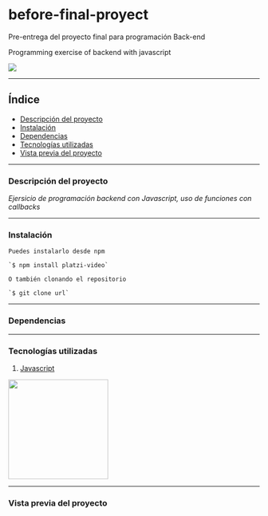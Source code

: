 # before-final-proyect
Pre-entrega del proyecto final para programación Back-end

Programming exercise of backend with javascript

<p align="left">
  <img src="https://img.shields.io/badge/STATUS-EN%20DESAROLLO-green">
</p>

***

## Índice

* [Descripción del proyecto](#Descripción-del-proyecto)
* [Instalación](#Instalación)
* [Dependencias](#Dependencias)
* [Tecnologías utilizadas](#Tecnologías-utilizadas)
* [Vista previa del proyecto](#Vista-previa-del-proyecto)

***

### Descripción del proyecto

_Ejersicio de programación backend con Javascript, uso de funciones con callbacks_

***

### Instalación

```
Puedes instalarlo desde npm

`$ npm install platzi-video`

O también clonando el repositorio

`$ git clone url`
```

***

### Dependencias

***

### Tecnologías utilizadas

1. [Javascript](https://www.javascript.com/)

<div aling="center">
  
  
  <img src="https://user-images.githubusercontent.com/48769662/205469662-4dc315a0-eacd-420d-9931-3fb0f8d8d940.png" width="200px" heigth="200px">
  
  
</div>

***

### Vista previa del proyecto
